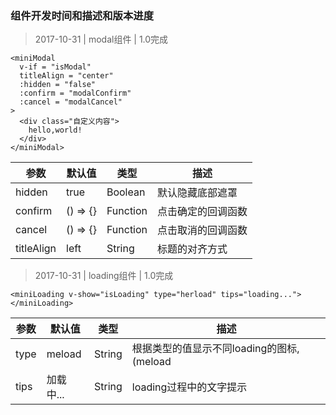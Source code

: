 ### 组件开发时间和描述和版本进度

>2017-10-31 | modal组件 | 1.0完成

```
<miniModal
  v-if = "isModal"
  titleAlign = "center"
  :hidden = "false"
  :confirm = "modalConfirm"
  :cancel = "modalCancel"
>
  <div class="自定义内容">
    hello,world!
  </div>
</miniModal>

```
参数|默认值|类型|描述
-|-|-|-
hidden|true|Boolean|默认隐藏底部遮罩
confirm|() => {}|Function|点击确定的回调函数
cancel|() => {}|Function|点击取消的回调函数
titleAlign|left|String|标题的对齐方式

>2017-10-31 | loading组件 | 1.0完成

```
<miniLoading v-show="isLoading" type="herload" tips="loading..."></miniLoading>

```
参数|默认值|类型|描述
-|-|-|-
type|meload|String|根据类型的值显示不同loading的图标, (meload|yourload|herload)
tips|加载中...|String|loading过程中的文字提示

